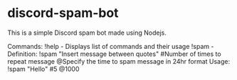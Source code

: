 # discord-spam-bot

This is a simple Discord spam bot made using Nodejs.

Commands:
!help - Displays list of commands and their usage
!spam - 
  Definition: !spam "Insert message between quotes" #Number of times to repeat message @Specify the time to spam message in 24hr format
  Usage: !spam "Hello" #5 @1000
